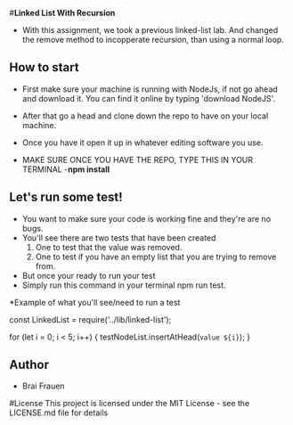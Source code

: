 #**Linked List With Recursion**

* With this assignment, we took a previous linked-list lab. And changed the remove method to incopperate recursion, than
using a normal loop.

## How to start
* First make sure your machine is running with NodeJs, if not go ahead and download it. 
You can find it online by typing 'download NodeJS'. 

* After that go a head and clone down the repo to have on your local machine.
* Once you have it open it up in whatever editing software you use.
* MAKE SURE ONCE YOU HAVE THE REPO, TYPE THIS IN YOUR TERMINAL 
    -**npm install** 

## Let's run some test! 
* You want to make sure your code is working fine and they're are no bugs.
* You'll see there are two tests that have been created 
    1. One to test that the value was removed.
    2. One to test if you have an empty list that you are trying to remove from.
* But once your ready to run your test 
* Simply run this command in your terminal npm run test.

*Example of what you'll see/need to run a test

const LinkedList = require('../lib/linked-list');

for (let i = 0; i < 5; i++) {
    testNodeList.insertAtHead(`value ${i}`);
}

## Author 
* Brai Frauen

#License 
 This project is licensed under the MIT License - see the LICENSE.md file for details
 

